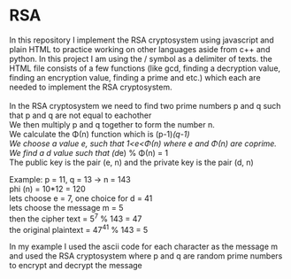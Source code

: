 # RSA

In this repository I implement the RSA cryptosystem using javascript and plain HTML to practice working on other languages aside from c++ and python. 
In this project I am using the / symbol as a delimiter of texts. the HTML file consists of a few functions (like gcd, finding a decryption value, finding an encryption value, finding a prime and etc.) which each are needed to implement the RSA cryptosystem. <br><br>
In the RSA cryptosystem we need to find two prime numbers p and q such that p and q are not equal to eachother <br>
We then multiply p and q together to form the number n. <br>
We calculate the &Phi;(n) function which is (p-1)*(q-1) <br>
We choose a value e, such that 1<e<&Phi;(n) where e and &Phi;(n) are coprime.<br>
We find a d value such that (d*e) % &Phi;(n) = 1 <br>
The public key is the pair (e, n) and the private key is the pair (d, n)

Example: p = 11, q = 13 -> n = 143 <br>
phi (n) = 10*12 = 120 <br>
lets choose e = 7, one choice for d = 41 <br>
lets choose the message m = 5 <br>
then the cipher text = 5<sup>7</sup> % 143 = 47 <br>
the original plaintext = 47<sup>41</sup> % 143 = 5 <br>

In my example I used the ascii code for each character as the message m and used the RSA cryptosystem where p and q are random prime numbers to encrypt and decrypt the message  
